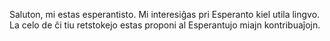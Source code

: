 Saluton, mi estas esperantisto.
Mi interesiĝas pri Esperanto kiel utila lingvo.
La celo de ĉi tiu retstokejo estas proponi al Esperantujo miajn kontribuaĵojn.

<!---
Malnokto/Malnokto is a ✨ special ✨ repository because its `README.md` (this file) appears on your GitHub profile.
You can click the Preview link to take a look at your changes.
--->
